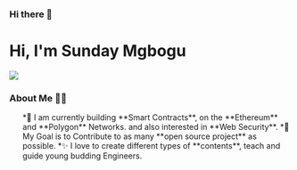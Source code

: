### Hi there 👋

# Hi, I'm Sunday Mgbogu 
<img src="https://avatars.githubusercontent.com/u/32062279?v=4">

### About Me :man_technologist:
<ul>
  *🌱 I am currently building **Smart Contracts**, on the **Ethereum** and **Polygon** Networks. and also interested in **Web Security**.
  *🎯 My Goal is to Contribute to as many **open source project** as possible.
  *✨ I love to create different types of **contents**, teach and guide young budding Engineers.
 </ul>


